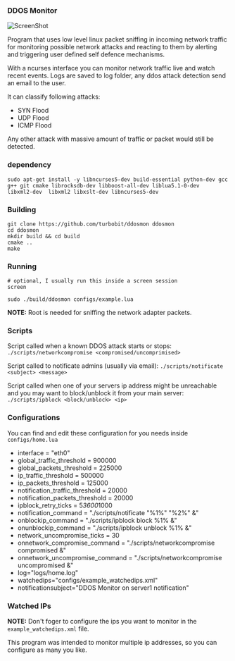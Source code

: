 ### DDOS Monitor

![ScreenShot](https://raw.github.com/edubart/ddosmon/master/screenshot.png)

Program that uses low level linux packet sniffing in incoming network traffic
for monitoring possible network attacks and reacting to them by alerting and
triggering user defined self defence mechanisms.

With a ncurses interface you can monitor network traffic live and watch
recent events. Logs are saved to log folder, any ddos attack detection send
an email to the user.

It can classify following attacks:
  * SYN Flood
  * UDP Flood
  * ICMP Flood

Any other attack with massive amount of traffic or packet would still be detected.

### dependency
```sudo apt-get install -y libncurses5-dev build-essential python-dev gcc g++ git cmake librocksdb-dev libboost-all-dev liblua5.1-0-dev  libxml2-dev  libxml2 libxslt-dev libncurses5-dev```


### Building

```
git clone https://github.com/turbobit/ddosmon ddosmon
cd ddosmon
mkdir build && cd build
cmake ..
make
```

### Running

```
# optional, I usually run this inside a screen session
screen 

sudo ./build/ddosmon configs/example.lua
```

**NOTE:** Root is needed for sniffing the network adapter packets.


### Scripts

Script called when a known DDOS attack starts or stops:
`./scripts/networkcompromise <compromised/uncomprimised>`

Script called to notificate admins (usually via email):
`./scripts/notificate <subject> <message>`

Script called when one of your servers ip address might be unreachable and you may want to block/unblock it from your main server:
`./scripts/ipblock <block/unblock> <ip>`

### Configurations

You can find and edit these configuration for you needs inside `configs/home.lua`

* interface = "eth0"
* global_traffic_threshold = 900000
* global_packets_threshold = 225000
* ip_traffic_threshold = 500000
* ip_packets_threshold = 125000
* notification_traffic_threshold = 20000
* notification_packets_threshold = 20000
* ipblock_retry_ticks = 5*3600*1000
* notification_command = "./scripts/notificate \"%1%\" \"%2%\" &"
* onblockip_command = "./scripts/ipblock block %1% &"
* onunblockip_command = "./scripts/ipblock unblock %1% &"
* network_uncompromise_ticks = 30
* onnetwork_compromise_command = "./scripts/networkcompromise compromised &"
* onnetwork_uncompromise_command = "./scripts/networkcompromise uncompromised &"
* log="logs/home.log"
* watchedips="configs/example_watchedips.xml"
* notificationsubject="DDOS Monitor on server1 notification"

### Watched IPs

**NOTE:** Don't foger to configure the ips you want to monitor in the `example_watchedips.xml` file.

This program was intended to monitor multiple ip addresses, so you can configure as many you like.
